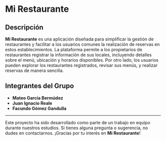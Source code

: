 # Mi Restaurante

## Descripción

**Mi Restaurante** es una aplicación diseñada para simplificar la gestión de restaurantes y facilitar a los usuarios comunes la realización de reservas en estos establecimientos. La plataforma permite a los propietarios de restaurantes registrar la información de sus locales, incluyendo detalles sobre el menú, ubicación y horarios disponibles. Por otro lado, los usuarios pueden explorar los restaurantes registrados, revisar sus menús, y realizar reservas de manera sencilla.

## Integrantes del Grupo

- **Mateo García Bermúdez**
- **Juan Ignacio Reale**
- **Facundo Gómez Gandulla**

---

Este proyecto ha sido desarrollado como parte de un trabajo en equipo durante nuestros estudios. Si tienes alguna pregunta o sugerencia, no dudes en contactarnos. ¡Gracias por tu interés en **Mi Restaurante**!
